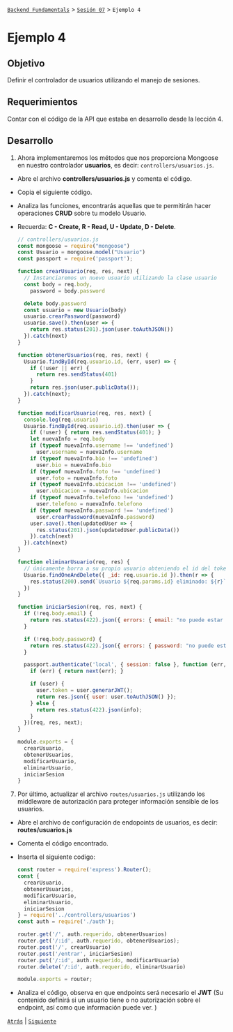 [`Backend Fundamentals`](../../README.md) > [`Sesión 07`](../README.md) > `Ejemplo 4`

# Ejemplo 4

## Objetivo

Definir el controlador de usuarios utilizando el manejo de sesiones.

## Requerimientos

Contar con el código de la API que estaba en desarrollo desde la lección 4.

## Desarrollo

    
1. Ahora implementaremos los métodos que nos proporciona Mongoose en nuestro controlador <b>usuarios</b>, es decir:  `controllers/usuarios.js`. 

- Abre el archivo <b>controllers/usuarios.js</b> y comenta el código.
- Copia el siguiente código. 
- Analiza las funciones, encontrarás aquellas que te permitirán hacer operaciones <b>CRUD</b> sobre tu modelo Usuario.
- Recuerda: <b>C - Create, R - Read, U - Update, D - Delete</b>.

    ```jsx
    // controllers/usuarios.js
    const mongoose = require("mongoose")
    const Usuario = mongoose.model("Usuario")
    const passport = require('passport');

    function crearUsuario(req, res, next) {
      // Instanciaremos un nuevo usuario utilizando la clase usuario
      const body = req.body,
        password = body.password

      delete body.password
      const usuario = new Usuario(body)
      usuario.crearPassword(password)
      usuario.save().then(user => {                                         //Guardando nuevo usuario en MongoDB.
        return res.status(201).json(user.toAuthJSON())
      }).catch(next)
    }

    function obtenerUsuarios(req, res, next) {                              //Obteniendo usuario desde MongoDB.
      Usuario.findById(req.usuario.id, (err, user) => {
        if (!user || err) {
          return res.sendStatus(401)
        }
        return res.json(user.publicData());
      }).catch(next);
    }

    function modificarUsuario(req, res, next) {
      console.log(req.usuario)
      Usuario.findById(req.usuario.id).then(user => {
        if (!user) { return res.sendStatus(401); }
        let nuevaInfo = req.body
        if (typeof nuevaInfo.username !== 'undefined')
          user.username = nuevaInfo.username
        if (typeof nuevaInfo.bio !== 'undefined')
          user.bio = nuevaInfo.bio
        if (typeof nuevaInfo.foto !== 'undefined')
          user.foto = nuevaInfo.foto
        if (typeof nuevaInfo.ubicacion !== 'undefined')
          user.ubicacion = nuevaInfo.ubicacion
        if (typeof nuevaInfo.telefono !== 'undefined')
          user.telefono = nuevaInfo.telefono
        if (typeof nuevaInfo.password !== 'undefined')
          user.crearPassword(nuevaInfo.password)
        user.save().then(updatedUser => {                                   //Guardando usuario modificado en MongoDB.
          res.status(201).json(updatedUser.publicData())
        }).catch(next)
      }).catch(next)
    }

    function eliminarUsuario(req, res) {
      // únicamente borra a su propio usuario obteniendo el id del token
      Usuario.findOneAndDelete({ _id: req.usuario.id }).then(r => {         //Buscando y eliminando usuario en MongoDB.
        res.status(200).send(`Usuario ${req.params.id} eliminado: ${r}`);
      })
    }

    function iniciarSesion(req, res, next) {
      if (!req.body.email) {
        return res.status(422).json({ errors: { email: "no puede estar vacío" } });
      }

      if (!req.body.password) {
        return res.status(422).json({ errors: { password: "no puede estar vacío" } });
      }

      passport.authenticate('local', { session: false }, function (err, user, info) {
        if (err) { return next(err); }

        if (user) {
          user.token = user.generarJWT();
          return res.json({ user: user.toAuthJSON() });
        } else {
          return res.status(422).json(info);
        }
      })(req, res, next);
    }

    module.exports = {
      crearUsuario,
      obtenerUsuarios,
      modificarUsuario,
      eliminarUsuario,
      iniciarSesion
    }
    ```

7. Por último, actualizar el archivo `routes/usuarios.js` utilizando los middleware de autorización para proteger información sensible de los usuarios.

- Abre el archivo de configuración de endopoints de usuarios, es decir: <b>routes/usuarios.js</b>
- Comenta el código encontrado.
- Inserta el siguiente codigo:

    ```jsx
    const router = require('express').Router();
    const {
      crearUsuario,
      obtenerUsuarios,
      modificarUsuario,
      eliminarUsuario,
      iniciarSesion
    } = require('../controllers/usuarios')
    const auth = require('./auth');

    router.get('/', auth.requerido, obtenerUsuarios)
    router.get('/:id', auth.requerido, obtenerUsuarios);
    router.post('/', crearUsuario)
    router.post('/entrar', iniciarSesion)
    router.put('/:id', auth.requerido, modificarUsuario)
    router.delete('/:id', auth.requerido, eliminarUsuario)

    module.exports = router;
    ```
- Analiza el código, observa en que endpoints será necesario el <b>JWT</b> (Su contenido definirá si un usuario tiene o no autorización sobre el endpoint, así como que información puede ver. )

[`Atrás`](../Ejemplo-03) | [`Siguiente`](../README.md)
